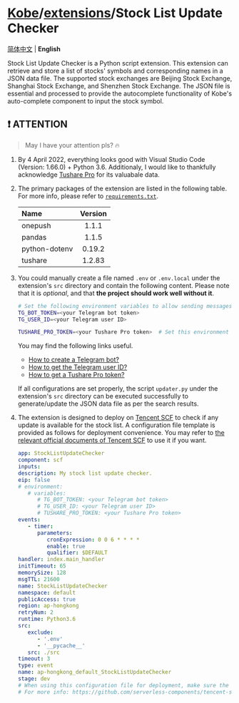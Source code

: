 # [Kobe](../../../..)/[extensions](../../..)/Stock List Update Checker

[简体中文](./README-zhCN.md) | **English**

Stock List Update Checker is a Python script extension. This extension can retrieve and store a list of stocks' symbols and corresponding names in a JSON data file. The supported stock exchanges are Beijing Stock Exchange, Shanghai Stock Exchange, and Shenzhen Stock Exchange. The JSON file is essential and processed to provide the autocomplete functionality of Kobe's auto-complete component to input the stock symbol.

## ❗ ATTENTION

> May I have your attention pls? 🔥

1. By 4 April 2022, everything looks good with Visual Studio Code (Version: 1.66.0) + Python 3.6. Additionaly, I would like to thankfully acknowledge [Tushare Pro](https://tushare.pro/) for its valuabale data.
2. The primary packages of the extension are listed in the following table. For more info, please refer to [`requirements.txt`](./requirements.txt).

   | Name          | Version |
   | :------------ | :-----: |
   | onepush       |  1.1.1  |
   | pandas        |  1.1.5  |
   | python-dotenv | 0.19.2  |
   | tushare       | 1.2.83  |

3. You could manually create a file named `.env` or `.env.local` under the extension's `src` directory and contain the following content. Please note that it is _optional_, and that **the project should work well without it**.

   ```sh
   # Set the following environment variables to allow sending messages to your Telegram bot.
   TG_BOT_TOKEN=<your Telegram bot token>
   TG_USER_ID=<your Telegram user ID>

   TUSHARE_PRO_TOKEN=<your Tushare Pro token>  # Set this environment variable to allow retrieving data from Tushare Pro.
   ```

   You may find the following links useful.

   - [How to create a Telegram bot?](https://core.telegram.org/bots#3-how-do-i-create-a-bot)
   - [How to get the Telegram user ID?](https://bigone.zendesk.com/hc/en-us/articles/360008014894-How-to-get-the-Telegram-user-ID-)
   - [How to get a Tushare Pro token?](https://tushare.pro/document/1?doc_id=39)

   If all configurations are set properly, the script `updater.py` under the extension's `src` directory can be executed successfully to generate/update the JSON data file as per the search results.

4. The extension is designed to deploy on [Tencent SCF](https://cloud.tencent.com/product/scf) to check if any update is available for the stock list. A configuration file template is provided as follows for deployment convenience. You may refer to [the relevant official documents of Tencent SCF](https://cloud.tencent.com/document/product/583/44751) to use it if you want.

   ```YAML
   app: StockListUpdateChecker
   component: scf
   inputs:
   description: My stock list update checker.
   eip: false
   # environment:
      # variables:
         # TG_BOT_TOKEN: <your Telegram bot token>
         # TG_USER_ID: <your Telegram user ID>
         # TUSHARE_PRO_TOKEN: <your Tushare Pro token>
   events:
      - timer:
         parameters:
            cronExpression: 0 0 6 * * * *
            enable: true
            qualifier: $DEFAULT
   handler: index.main_handler
   initTimeout: 65
   memorySize: 128
   msgTTL: 21600
   name: StockListUpdateChecker
   namespace: default
   publicAccess: true
   region: ap-hongkong
   retryNum: 2
   runtime: Python3.6
   src:
      exclude:
         - '.env'
         - '__pycache__'
      src: ./src
   timeout: 3
   type: event
   name: ap-hongkong_default_StockListUpdateChecker
   stage: dev
   # When using this configuration file for deployment, make sure the file name is "serverless.yaml".
   # For more info: https://github.com/serverless-components/tencent-scf/blob/master/docs/configure.md
   ```
